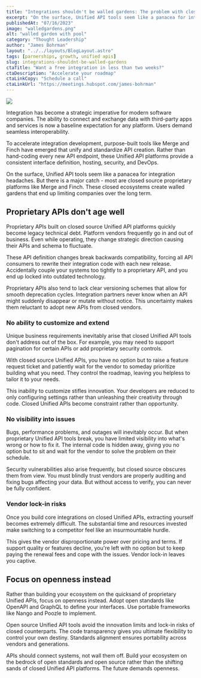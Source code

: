 ```yaml
---
title: "Integrations shouldn't be walled gardens: The problem with closed source Unified API's like Merge and Finch"
excerpt: "On the surface, Unified API tools seem like a panacea for integration headaches. But there is a major catch - most are closed source proprietary platforms like Merge and Finch. These closed ecosystems create walled gardens that end up limiting companies over the long term. "
publishedAt: "07/16/2023"
image: "walledgardens.png"
alt: "walled garden with pool"
category: "Thought Leadership"
author: "James Bohrman"
layout: "../../layouts/BlogLayout.astro"
tags: [parnerships, growth, unified apis]
slug: integrations-shouldnt-be-walled-gardens
ctaTitle: "Want a free integration in less than two weeks?"
ctaDescription: "Accelerate your roadmap"
ctaLinkCopy: "Schedule a call"
ctaLinkUrl: "https://meetings.hubspot.com/james-bohrman"
---
```


![](../walledgardens.png)

Integration has become a strategic imperative for modern software companies. The ability to connect and exchange data with third-party apps and services is now a baseline expectation for any platform. Users demand seamless interoperability.

To accelerate integration development, purpose-built tools like Merge and Finch have emerged that unify and standardize API creation. Rather than hand-coding every new API endpoint, these Unified API platforms provide a consistent interface definition, hosting, security, and DevOps.

On the surface, Unified API tools seem like a panacea for integration headaches. But there is a major catch - most are closed source proprietary platforms like Merge and Finch. These closed ecosystems create walled gardens that end up limiting companies over the long term.

## Proprietary APIs don't age well

Proprietary APIs built on closed source Unified API platforms quickly become legacy technical debt. Platform vendors frequently go in and out of business. Even while operating, they change strategic direction causing their APIs and schema to fluctuate.

These API definition changes break backwards compatibility, forcing all API consumers to rewrite their integration code with each new release. Accidentally couple your systems too tightly to a proprietary API, and you end up locked into outdated technology.

Proprietary APIs also tend to lack clear versioning schemes that allow for smooth deprecation cycles. Integration partners never know when an API might suddenly disappear or mutate without notice. This uncertainty makes them reluctant to adopt new APIs from closed vendors.

### No ability to customize and extend

Unique business requirements inevitably arise that closed Unified API tools don't address out of the box. For example, you may need to support pagination for certain APIs or add proprietary security controls.

With closed source Unified APIs, you have no option but to raise a feature request ticket and patiently wait for the vendor to someday prioritize building what you need. They control the roadmap, leaving you helpless to tailor it to your needs.

This inability to customize stifles innovation. Your developers are reduced to only configuring settings rather than unleashing their creativity through code. Closed Unified APIs become constraint rather than opportunity.

### No visibility into issues

Bugs, performance problems, and outages will inevitably occur. But when proprietary Unified API tools break, you have limited visibility into what's wrong or how to fix it. The internal code is hidden away, giving you no option but to sit and wait for the vendor to solve the problem on their schedule.

Security vulnerabilities also arise frequently, but closed source obscures them from view. You must blindly trust vendors are properly auditing and fixing bugs affecting your data. But without access to verify, you can never be fully confident.

### Vendor lock-in risks

Once you build core integrations on closed Unified APIs, extracting yourself becomes extremely difficult. The substantial time and resources invested make switching to a competitor feel like an insurmountable hurdle.

This gives the vendor disproportionate power over pricing and terms. If support quality or features decline, you're left with no option but to keep paying the renewal fees and cope with the issues. Vendor lock-in leaves you captive.

## Focus on openness instead

Rather than building your ecosystem on the quicksand of proprietary Unified APIs, focus on openness instead. Adopt open standards like OpenAPI and GraphQL to define your interfaces. Use portable frameworks like Nango and Poozle to implement.

Open source Unified API tools avoid the innovation limits and lock-in risks of closed counterparts. The code transparency gives you ultimate flexibility to control your own destiny. Standards alignment ensures portability across vendors and generations.

APIs should connect systems, not wall them off. Build your ecosystem on the bedrock of open standards and open source rather than the shifting sands of closed Unified API platforms. The future demands openness.